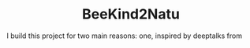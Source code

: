 <style>
h1 {text-align: center;}
div {text-align: center;}
</style>

<body>
  <h1>  BeeKind2Natu  </h1>
</body>
  
I build this project  for two main reasons: one, inspired by deeptalks from 
